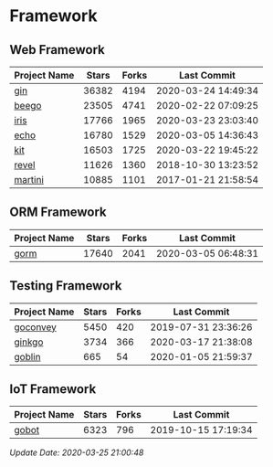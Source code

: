 # Framework

## Web Framework

| Project Name | Stars | Forks | Last Commit |
| ------------ | ----- | ----- | ----------- |
| [gin](https://github.com/gin-gonic/gin) | 36382 | 4194 | 2020-03-24 14:49:34 |
| [beego](https://github.com/astaxie/beego) | 23505 | 4741 | 2020-02-22 07:09:25 |
| [iris](https://github.com/kataras/iris) | 17766 | 1965 | 2020-03-23 23:03:40 |
| [echo](https://github.com/labstack/echo) | 16780 | 1529 | 2020-03-05 14:36:43 |
| [kit](https://github.com/go-kit/kit) | 16503 | 1725 | 2020-03-22 19:45:22 |
| [revel](https://github.com/revel/revel) | 11626 | 1360 | 2018-10-30 13:23:52 |
| [martini](https://github.com/go-martini/martini) | 10885 | 1101 | 2017-01-21 21:58:54 |

## ORM Framework

| Project Name | Stars | Forks | Last Commit |
| ------------ | ----- | ----- | ----------- |
| [gorm](https://github.com/jinzhu/gorm) | 17640 | 2041 | 2020-03-05 06:48:31 |

## Testing Framework

| Project Name | Stars | Forks | Last Commit |
| ------------ | ----- | ----- | ----------- |
| [goconvey](https://github.com/smartystreets/goconvey) | 5450 | 420 | 2019-07-31 23:36:26 |
| [ginkgo](https://github.com/onsi/ginkgo) | 3734 | 366 | 2020-03-17 21:38:08 |
| [goblin](https://github.com/franela/goblin) | 665 | 54 | 2020-01-05 21:59:37 |

## IoT Framework

| Project Name | Stars | Forks | Last Commit |
| ------------ | ----- | ----- | ----------- |
| [gobot](https://github.com/hybridgroup/gobot) | 6323 | 796 | 2019-10-15 17:19:34 |

*Update Date: 2020-03-25 21:00:48*